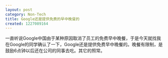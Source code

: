 ```yaml
---
layout: post
category: Non-Tech
title: Google还是提供免费的早中晚餐的
created: 1227089164
---
```

一直听说Google中国由于某种原因取消了员工的免费早中晚餐，于是今天就找我在Google的同学确认了一下，Google还是提供免费早中晚餐的。晚餐有限制，是鼓励6点钟以后还在公司的同事去吃。其它的照常。





